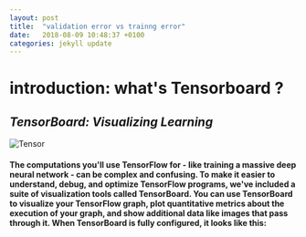 ```yaml
---
layout: post
title:  "validation error vs trainng error"
date:   2018-08-09 10:48:37 +0100
categories: jekyll update
---
```

# **introduction: what's Tensorboard ?**

## *TensorBoard: Visualizing Learning*

![Tensor][logoT]

[logoT]: https://chabbiyosr.github.io/images/post4/tensorboard_logo.png

#### The computations you'll use TensorFlow for - like training a massive deep neural network - can be complex and confusing. To make it easier to understand, debug, and optimize TensorFlow programs, we've included a suite of visualization tools called TensorBoard. You can use TensorBoard to visualize your TensorFlow graph, plot quantitative metrics about the execution of your graph, and show additional data like images that pass through it. When TensorBoard is fully configured, it looks like this: